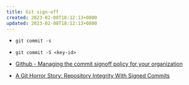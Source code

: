 ```yaml
---
title: Git sign-off
created: 2023-02-08T18:12:13+0800
updated: 2023-02-08T18:12:13+0800
---
```



- `git commit -s`
- `git commit -S <key-id>`

- [Github - Managing the commit signoff policy for your organization](https://docs.github.com/en/organizations/managing-organization-settings/managing-the-commit-signoff-policy-for-your-organization)
- [A Git Horror Story: Repository Integrity With Signed Commits](https://mikegerwitz.com/2012/05/a-git-horror-story-repository-integrity-with-signed-commits)
